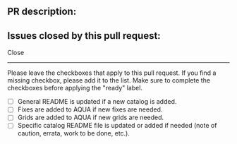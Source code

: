 ## PR description:

## Issues closed by this pull request:

Close 

----

Please leave the checkboxes that apply to this pull request.
If you find a missing checkbox, please add it to the list.
Make sure to complete the checkboxes before applying the "ready" label.

 - [ ] General README is updated if a new catalog is added.
 - [ ] Fixes are added to AQUA if new fixes are needed.
 - [ ] Grids are added to AQUA if new grids are needed.
 - [ ] Specific catalog README file is updated or added if needed (note of caution, errata, work to be done, etc.).
